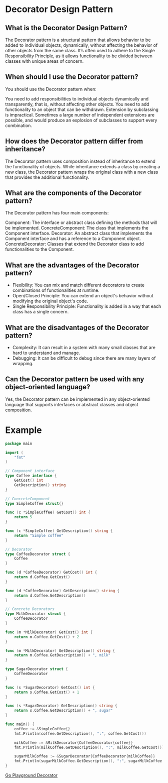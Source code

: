 # Decorator Design Pattern

## What is the Decorator Design Pattern?
The Decorator pattern is a structural pattern that allows behavior to be added to individual objects, dynamically, without affecting the behavior of other objects from the same class. It’s often used to adhere to the Single Responsibility Principle, as it allows functionality to be divided between classes with unique areas of concern.

## When should I use the Decorator pattern?
You should use the Decorator pattern when:

You need to add responsibilities to individual objects dynamically and transparently, that is, without affecting other objects.
You need to add functionality to an object that can be withdrawn.
Extension by subclassing is impractical. Sometimes a large number of independent extensions are possible, and would produce an explosion of subclasses to support every combination.

## How does the Decorator pattern differ from inheritance?
The Decorator pattern uses composition instead of inheritance to extend the functionality of objects. While inheritance extends a class by creating a new class, the Decorator pattern wraps the original class with a new class that provides the additional functionality.

## What are the components of the Decorator pattern?
The Decorator pattern has four main components:

Component: The interface or abstract class defining the methods that will be implemented.
ConcreteComponent: The class that implements the Component interface.
Decorator: An abstract class that implements the Component interface and has a reference to a Component object.
ConcreteDecorator: Classes that extend the Decorator class to add functionalities to the Component.

## What are the advantages of the Decorator pattern?
- Flexibility: You can mix and match different decorators to create combinations of functionalities at runtime.
- Open/Closed Principle: You can extend an object's behavior without modifying the original object's code.
- Single Responsibility Principle: Functionality is added in a way that each class has a single concern.

## What are the disadvantages of the Decorator pattern?
- Complexity: It can result in a system with many small classes that are hard to understand and manage.
- Debugging: It can be difficult to debug since there are many layers of wrapping.

## Can the Decorator pattern be used with any object-oriented language?
Yes, the Decorator pattern can be implemented in any object-oriented language that supports interfaces or abstract classes and object composition.

# Example 

```go
package main

import (
	"fmt"
)

// Component interface
type Coffee interface {
	GetCost() int
	GetDescription() string
}

// ConcreteComponent
type SimpleCoffee struct{}

func (c *SimpleCoffee) GetCost() int {
	return 5
}

func (c *SimpleCoffee) GetDescription() string {
	return "Simple coffee"
}

// Decorator
type CoffeeDecorator struct {
	Coffee
}

func (d *CoffeeDecorator) GetCost() int {
	return d.Coffee.GetCost()
}

func (d *CoffeeDecorator) GetDescription() string {
	return d.Coffee.GetDescription()
}

// Concrete Decorators
type MilkDecorator struct {
	CoffeeDecorator
}

func (m *MilkDecorator) GetCost() int {
	return m.Coffee.GetCost() + 2
}

func (m *MilkDecorator) GetDescription() string {
	return m.Coffee.GetDescription() + ", milk"
}

type SugarDecorator struct {
	CoffeeDecorator
}

func (s *SugarDecorator) GetCost() int {
	return s.Coffee.GetCost() + 1
}

func (s *SugarDecorator) GetDescription() string {
	return s.Coffee.GetDescription() + ", sugar"
}

func main() {
	coffee := &SimpleCoffee{}
	fmt.Println(coffee.GetDescription(), ":", coffee.GetCost())

	milkCoffee := &MilkDecorator{CoffeeDecorator{coffee}}
	fmt.Println(milkCoffee.GetDescription(), ":", milkCoffee.GetCost())

	sugarMilkCoffee := &SugarDecorator{CoffeeDecorator{milkCoffee}}
	fmt.Println(sugarMilkCoffee.GetDescription(), ":", sugarMilkCoffee.GetCost())
}
```

[Go Playground Decorator](https://go.dev/play/p/41CXxqur0z5)